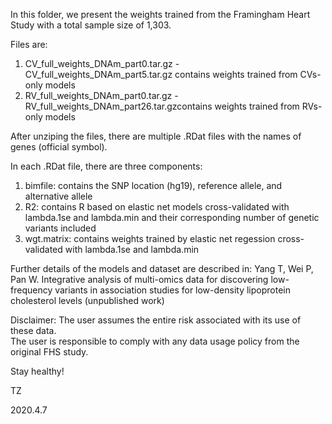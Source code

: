 In this folder, we present the weights trained from the Framingham Heart Study with a total sample size of 1,303. 

Files are:
1. CV_full_weights_DNAm_part0.tar.gz - CV_full_weights_DNAm_part5.tar.gz contains weights trained from CVs-only models
2. RV_full_weights_DNAm_part0.tar.gz - RV_full_weights_DNAm_part26.tar.gzcontains weights trained from RVs-only models

After unziping the files, there are multiple .RDat files with the names of genes (official symbol). 

In each .RDat file, there are three components:
1. bimfile: contains the SNP location (hg19), reference allele, and alternative allele
2. R2: contains R based on elastic net models cross-validated with lambda.1se and lambda.min and their corresponding number of genetic variants included
3. wgt.matrix: contains weights trained by elastic net regession cross-validated with lambda.1se and lambda.min

Further details of the models and dataset are described in:
Yang T, Wei P, Pan W. Integrative analysis of multi-omics data for discovering low-frequency variants in association studies for low-density lipoprotein cholesterol levels (unpublished work)

Disclaimer:
The user assumes the entire risk associated with its use of these data.  
The user is responsible to comply with any data usage policy from the original FHS study.

Stay healthy!

TZ

2020.4.7
